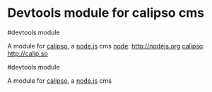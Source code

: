 # Devtools module for calipso cms
[node]: http://nodejs.org
[calipso]: http://calip.so

#devtools module

A module for [calipso][calipso], a [node.js][node] cms
[node]: http://nodejs.org
[calipso]: http://calip.so

#devtools module

A module for [calipso][calipso], a [node.js][node] cms
